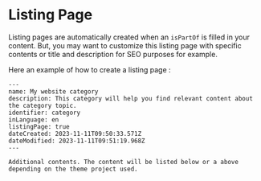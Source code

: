 # Listing Page

Listing pages are automatically created when an `isPartOf` is filled in your content. But, you may want to customize this listing page with specific contents or title and description for SEO purposes for example.

Here an example of how to create a listing page :

```markdown:index.mdx
---
name: My website category
description: This category will help you find relevant content about the category topic.
identifier: category
inLanguage: en
listingPage: true
dateCreated: 2023-11-11T09:50:33.571Z
dateModified: 2023-11-11T09:51:19.968Z
---

Additional contents. The content will be listed below or a above depending on the theme project used.
```
